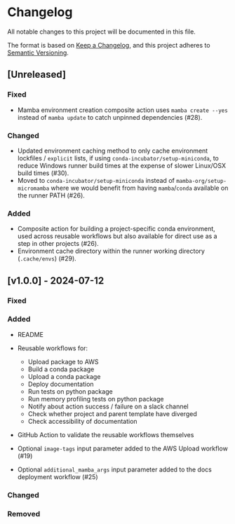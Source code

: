 <!---
Changelog headings can be any of:

Added: for new features.
Changed: for changes in existing functionality.
Deprecated: for soon-to-be removed features.
Removed: for now removed features.
Fixed: for any bug fixes.
Security: in case of vulnerabilities.
-->

# Changelog

All notable changes to this project will be documented in this file.

The format is based on [Keep a Changelog](https://keepachangelog.com/en/1.1.0/),
and this project adheres to [Semantic Versioning](https://semver.org/spec/v2.0.0.html).

## [Unreleased]

### Fixed

- Mamba environment creation composite action uses `mamba create --yes` instead of `mamba update` to catch unpinned dependencies (#28).

### Changed

- Updated environment caching method to only cache environment lockfiles / `explicit` lists, if using `conda-incubator/setup-miniconda`, to reduce Windows runner build times at the expense of slower Linux/OSX build times (#30).
- Moved to `conda-incubator/setup-miniconda` instead of `mamba-org/setup-micromamba` where we would benefit from having `mamba`/`conda` available on the runner PATH (#26).

### Added

- Composite action for building a project-specific conda environment, used across reusable workflows but also available for direct use as a step in other projects (#26).
- Environment cache directory within the runner working directory (`.cache/envs`) (#29).

## [v1.0.0] - 2024-07-12

### Fixed

### Added

- README

- Reusable workflows for:
  - Upload package to AWS
  - Build a conda package
  - Upload a conda package
  - Deploy documentation
  - Run tests on python package
  - Run memory profiling tests on python package
  - Notify about action success / failure on a slack channel
  - Check whether project and parent template have diverged
  - Check accessibility of documentation

- GitHub Action to validate the reusable workflows themselves
- Optional `image-tags` input parameter added to the AWS Upload workflow (#19)
- Optional `additional_mamba_args` input parameter added to the docs deployment workflow (#25)

### Changed

### Removed